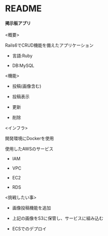 # README

#### 掲示板アプリ

<概要>

Rails6でCRUD機能を備えたアプリケーション

- 言語:Ruby

- DB:MySQL

<機能>

- 投稿(画像含む)

- 投稿表示

- 更新

- 削除

<インフラ>

開発環境にDockerを使用

使用したAWSのサービス

- IAM

- VPC

- EC2

- RDS

<挑戦したい事>

- 画像投稿機能を追加

- 上記の画像をS3に保管し、サービスに組み込む

- ECSでのデプロイ
